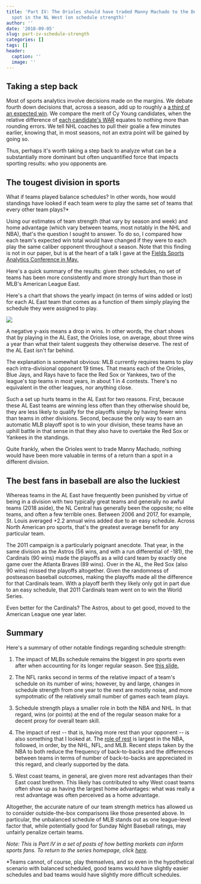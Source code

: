 ```yaml
---
title: 'Part IV: The Orioles should have traded Manny Machado to the Dodgers for a
  spot in the NL West (on schedule strength)'
author: ''
date: '2018-09-05'
slug: part-iv-schedule-strength
categories: []
tags: []
header:
  caption: ''
  image: ''
---
```



## Taking a step back

Most of sports analytics involve decisions made on the margins. We debate fourth down decisions that, across a season, add up to roughly a [a third of an expected win](https://papers.ssrn.com/sol3/papers.cfm?abstract_id=3114242). We compare the merit of Cy Young candidates, when the relative difference of [each candidate's WAR](https://legacy.baseballprospectus.com/sortable/index.php?cid=2508773) equates to nothing more than rounding errors. We tell NHL coaches to pull their goalie a few minutes earlier, knowing that, in most seasons, not an extra point will be gained by going so. 

Thus, perhaps it's worth taking a step back to analyze what can be a substantially more dominant but often unquantified force that impacts sporting results: who you opponents are.


## The tougest division in sports

What if teams played balance schedules? In other words, how would standings have looked if each team were to play the same set of teams that every other team plays?*

Using our estimates of team strength (that vary by season and week) and home advantage (which vary between teams, most notably in the NHL and NBA), that's the question I sought to answer. To do so, I compared how each team's expected win total would have changed if they were to each play the same caliber opponent throughout a season. Note that this finding is not in our paper, but is at the heart of a talk I gave at the [Fields Sports Analytics Conference in May.](https://statsbylopez.github.io/Toronto18/Toronto18.html)

Here's a quick summary of the results: given their schedules, no set of teams has been more consistently and more strongly hurt than those in MLB's American League East.

Here's a chart that shows the yearly impact (in terms of wins added or lost) for each AL East team that comes as a function of them simply playing the schedule they were assigned to play. 

![](/img/ALEast1.png)

A negative y-axis means a drop in wins. In other words, the chart shows that by playing in the AL East, the Orioles lose, on average, about three wins a year than what their talent suggests they otherwise deserve. The rest of the AL East isn't far behind.

The explanation is somewhat obvious: MLB currently requires teams to play each intra-divisional opponent 19 times. That means each of the Orioles, Blue Jays, and Rays have to face the Red Sox or Yankees, two of the league's top teams in most years, in about 1 in 4 contests. There's no equivalent in the other leagues, nor anything close. 

Such a set up hurts teams in the AL East for two reasons. First, because these AL East teams are winning less often than they otherwise should be, they are less likely to qualify for the playoffs simply by having fewer wins than teams in other divisions. Second, because the only way to earn an automatic MLB playoff spot is to win your division, these teams have an uphill battle in that sense in that they also have to overtake the Red Sox or Yankees in the standings. 

Quite frankly, when the Orioles went to trade Manny Machado, nothing would have been more valuable in terms of a return than a spot in a different division. 

## The best fans in baseball are also the luckiest

Whereas teams in the AL East have frequently been punished by virtue of being in a division with two typically great teams and generally no awful teams (2018 aside), the NL Central has generally been the opposite; no elite teams, and often a few terrible ones. Between 2006 and 2017, for example, St. Louis averaged +2.2 annual wins added due to an easy schedule. Across North American pro sports, that's the greatest average benefit for any particular team. 

The 2011 campaign is a particularly poignant anecdote. That year, in the same division as the Astros (56 wins, and with a run differential of -181), the Cardinals (90 wins) made the playoffs as a wild card team by exactly one game over the Atlanta Braves (89 wins). Over in the AL, the Red Sox (also 90 wins) missed the playoffs altogether. Given the randomness of postseason baseball outcomes, making the playoffs made all the difference for that Cardinals team. With a playoff berth they likely only got in part due to an easy schedule, that 2011 Cardinals team went on to win the World Series. 

Even better for the Cardinals? The Astros, about to get good, moved to the American League one year later. 

## Summary

Here's a summary of other notable findings regarding schedule strength:

1. The impact of MLBs schedule remains the biggest in pro sports even after when accounting for its longer regular season. See [this slide.](https://statsbylopez.github.io/Toronto18/Toronto18.html#section-5)

2. The NFL ranks second in terms of the relative impact of a team's schedule on its number of wins; however, by and large, changes in schedule strength from one year to the next are mostly noise, and more sympotmatic of the relatively small number of games each team plays.

3. Schedule strength plays a smaller role in both the NBA and NHL. In that regard, wins (or points) at the end of the regular season make for a decent proxy for overall team skill.

4. The impact of rest -- that is, having more rest than your opponent -- is also something that I looked at. The [role of rest](https://statsbylopez.github.io/Toronto18/Toronto18.html#section-2) is largest in the NBA, followed, in order, by the NHL, NFL, and MLB. Recent steps taken by the NBA to both reduce the frequency of back-to-backs and the differences between teams in terms of number of back-to-backs are appreciated in this regard, and clearly supported by the data.

5. West coast teams, in general, are given more rest advantages than their East coast brethren. This likely has contributed to why West coast teams often show up as having the largest home advantages: what was really a rest advantage was often perceived as a home advantage.

Altogether, the accurate nature of our team strength metrics has allowed us to consider outside-the-box comparisons like those presented above. In particular, the unbalanced schedule of MLB stands out as one league-level factor that, while potentially good for Sunday Night Baseball ratings, may unfairly penalize certain teams.

*Note: This is Part IV in a set of posts of how betting markets can inform sports fans. To return to the series homepage, click [here](http://statsbylopez.netlify.com/post/lessons-hidden-in-sports-betting-markets/).* 



*Teams cannot, of course, play themselves, and so even in the hypothetical scenario with balanced scheduled, good teams would have slightly easier schedules and bad teams would have slightly more difficult schedules. 



